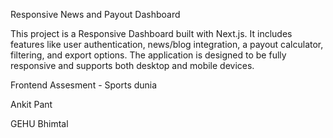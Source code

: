 Responsive News and Payout Dashboard

This project is a Responsive Dashboard built with Next.js. It includes features like user authentication, news/blog integration, a payout calculator, filtering, and export options. The application is designed to be fully responsive and supports both desktop and mobile devices.

Frontend Assesment - Sports dunia

Ankit Pant

GEHU Bhimtal
